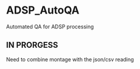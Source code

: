 # ADSP_AutoQA
Automated QA for ADSP processing


## IN PRORGESS
Need to combine montage with the json/csv reading
